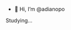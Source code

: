 - 👋 Hi, I’m @adianopo

Studying...

<!---
adianopo/adianopo is a ✨ special ✨ repository because its `README.md` (this file) appears on your GitHub profile.
You can click the Preview link to take a look at your changes.
--->

